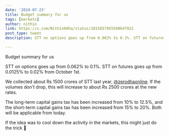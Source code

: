 ```yaml
---
date: '2024-07-23'
title: Budget summary for us
tags: [markets]
author: nithin
link: https://x.com/Nithin0dha/status/1815657955590647922
post_type: tweet
description: STT on options goes up from 0.062% to 0.1%. STT on futures goes up from 0.0125% to 0.02% from October 1st...

---
```


Budget summary for us

STT on options goes up from 0.062% to 0.1%. STT on futures goes up from 0.0125% to 0.02% from October 1st. 

We collected about Rs 1500 crores of STT last year, [@zerodhaonline](https://x.com/zerodhaonline). If the volumes don't drop, this will increase to about Rs 2500 crores at the new rates.

The long-term capital gains tax has been increased from 10% to 12.5%, and the short-term capital gains tax has been increased from 15% to 20%. Both will be applicable from today.

If the idea was to cool down the activity in the markets, this might just do the trick 😬
